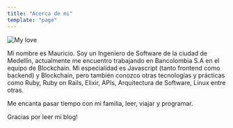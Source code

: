 ```yaml
---
title: "Acerca de mi"
template: "page"
---
```


![My love](/media/family.jpg)

Mi nombre es Mauricio. Soy un Ingeniero de Software de la ciudad de Medellín, actualmente me encuentro trabajando en Bancolombia S.A en el equipo de Blockchain. Mi especialidad es Javascript (tanto frontend como backend) y Blockchain, pero también conozco otras tecnologías y prácticas como Ruby, Ruby on Rails, Elixir, APIs, Arquitectura de Software, Linux entre otras.

Me encanta pasar tiempo con mi familia, leer, viajar y programar.

Gracias por leer mi blog!
